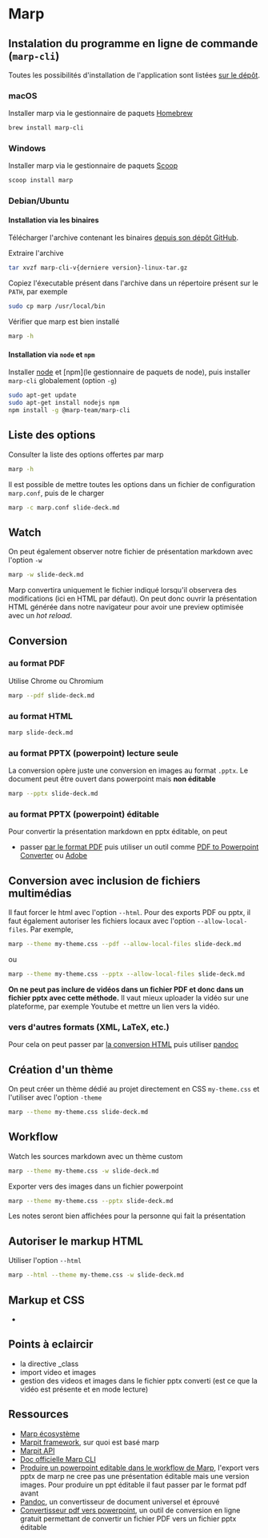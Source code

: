 # Marp

## Instalation du programme en ligne de commande (`marp-cli`)

Toutes les possibilités d'installation de l'application sont listées [sur le dépôt](https://github.com/marp-team/marp-cli).

### macOS

Installer marp via le gestionnaire de paquets [Homebrew](https://brew.sh/index_fr)

~~~bash
brew install marp-cli
~~~

### Windows

Installer marp via le gestionnaire de paquets [Scoop](https://scoop.sh/)

~~~bash
scoop install marp
~~~

### Debian/Ubuntu

#### Installation via les binaires

Télécharger l'archive contenant les binaires [depuis son dépôt GitHub](https://github.com/marp-team/marp-cli/releases).

Extraire l'archive

~~~bash
tar xvzf marp-cli-v{derniere version}-linux-tar.gz
~~~

Copiez l'éxecutable présent dans l'archive dans un répertoire présent sur le `PATH`, par exemple

~~~bash
sudo cp marp /usr/local/bin
~~~

Vérifier que marp est bien installé

~~~bash
marp -h
~~~

#### Installation via `node` et `npm`

Installer [node](https://packages.debian.org/fr/sid/nodejs) et [npm](le gestionnaire de paquets de node), puis installer `marp-cli` globalement (option `-g`)

~~~bash
sudo apt-get update
sudo apt-get install nodejs npm
npm install -g @marp-team/marp-cli
~~~

## Liste des options

Consulter la liste des options offertes par marp

~~~bash
marp -h
~~~

Il est possible de mettre toutes les options dans un fichier de configuration `marp.conf`, puis de le charger

~~~bash
marp -c marp.conf slide-deck.md
~~~

## Watch

On peut également observer notre fichier de présentation markdown avec l'option `-w`

~~~bash
marp -w slide-deck.md
~~~

Marp convertira uniquement le fichier indiqué lorsqu'il observera des modifications (ici en HTML par défaut). On peut donc ouvrir la présentation HTML générée dans notre navigateur pour avoir une preview optimisée avec un *hot reload*.

## Conversion

### au format PDF

Utilise Chrome ou Chromium

~~~bash
marp --pdf slide-deck.md
~~~

### au format HTML

~~~bash
marp slide-deck.md
~~~

### au format PPTX (powerpoint) **lecture seule**

La conversion opère juste une conversion en images au format `.pptx`. Le document peut être ouvert dans powerpoint mais **non éditable**

~~~bash
marp --pptx slide-deck.md
~~~

### au format PPTX (powerpoint) **éditable**

Pour convertir la présentation markdown en pptx éditable, on peut 

- passer [par le format PDF](#au-format-pdf) puis utiliser un outil comme [PDF to Powerpoint Converter](https://pdf.online/pdf-to-powerpoint-converter) ou [Adobe](https://www.adobe.com/acrobat/online/pdf-to-ppt.html)

## Conversion avec inclusion de fichiers multimédias

Il faut forcer le html avec l'option `--html`. Pour des exports PDF ou pptx, il faut également autoriser les fichiers locaux avec l'option `--allow-local-files`. Par exemple,

~~~bash
marp --theme my-theme.css --pdf --allow-local-files slide-deck.md
~~~

ou

~~~bash
marp --theme my-theme.css --pptx --allow-local-files slide-deck.md
~~~

**On ne peut pas inclure de vidéos dans un fichier PDF et donc dans un fichier pptx avec cette méthode.** Il vaut mieux uploader la vidéo sur une plateforme, par exemple Youtube et mettre un lien vers la vidéo.

### vers d'autres formats (XML, LaTeX, etc.)

Pour cela on peut passer par [la conversion HTML](#au-format-html) puis utiliser [pandoc](https://pandoc.org/index.html)

## Création d'un thème

On peut créer un thème dédié au projet directement en CSS `my-theme.css` et l'utiliser avec l'option `-theme`

~~~bash
marp --theme my-theme.css slide-deck.md
~~~

## Workflow

Watch les sources markdown avec un thème custom

~~~bash
marp --theme my-theme.css -w slide-deck.md
~~~

Exporter vers des images dans un fichier powerpoint

~~~bash
marp --theme my-theme.css --pptx slide-deck.md
~~~

Les notes seront bien affichées pour la personne qui fait la présentation

## Autoriser le markup HTML

Utiliser l'option `--html`

~~~bash
marp --html --theme my-theme.css -w slide-deck.md
~~~

## Markup et CSS

- 

## Points à eclaircir

- la directive _class
- import video et images
- gestion des videos et images dans le fichier pptx converti (est ce que la vidéo est présente et en mode lecture)

## Ressources

- [Marp écosystème](https://marp.app/)
- [Marpit framework](https://marpit.marp.app/), sur quoi est basé marp
- [Marpit API](https://marpit-api.marp.app/index.html)
- [Doc officielle Marp CLI](https://github.com/marp-team/marp-cli)
- [Produire un powerpoint editable dans le workflow de Marp](https://github.com/marp-team/marp/discussions/82), l'export vers pptx de marp ne cree pas une présentation éditable mais une version images. Pour produire un ppt éditable il faut passer par le format pdf avant
- [Pandoc](https://pandoc.org/index.html), un convertisseur de document universel et éprouvé
- [Convertisseur pdf vers powerpoint](https://pdf.online/pdf-to-powerpoint-converter), un outil de conversion en ligne gratuit permettant de convertir un fichier PDF vers un fichier pptx éditable

